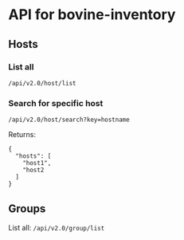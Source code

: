 # API for bovine-inventory

## Hosts

### List all
```/api/v2.0/host/list```

### Search for specific host
```/api/v2.0/host/search?key=hostname```

Returns:
```
{
  "hosts": [
    "host1",
    "host2
  ]
}
```

## Groups

List all:
```/api/v2.0/group/list```
